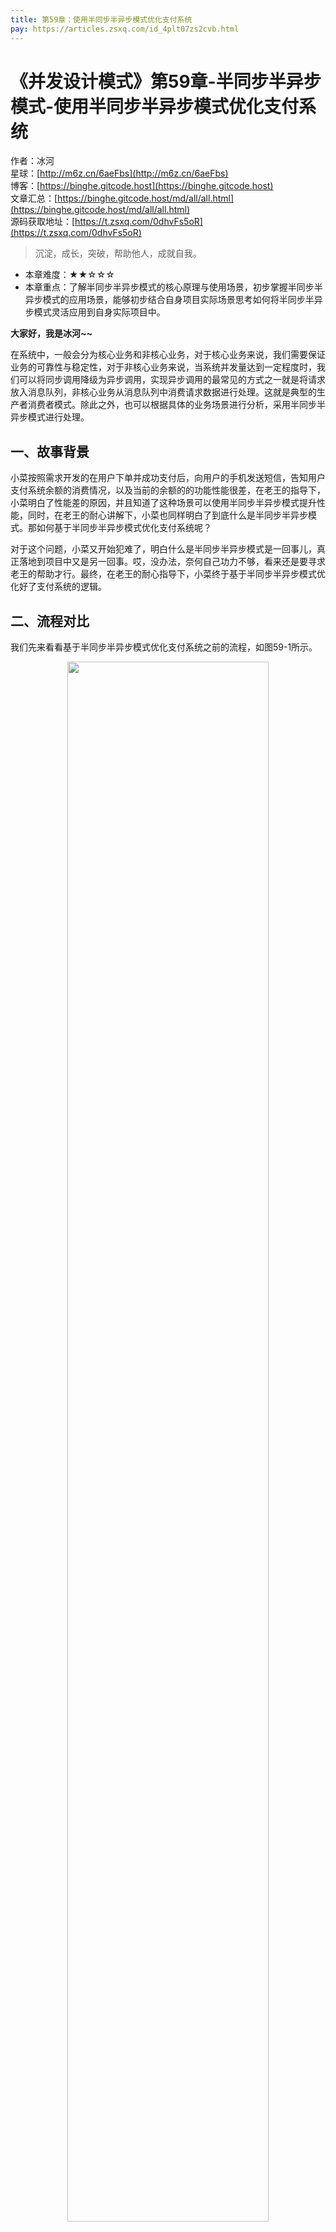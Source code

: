```yaml
---
title: 第59章：使用半同步半异步模式优化支付系统
pay: https://articles.zsxq.com/id_4plt07zs2cvb.html
---
```


# 《并发设计模式》第59章-半同步半异步模式-使用半同步半异步模式优化支付系统

作者：冰河
<br/>星球：[http://m6z.cn/6aeFbs](http://m6z.cn/6aeFbs)
<br/>博客：[https://binghe.gitcode.host](https://binghe.gitcode.host)
<br/>文章汇总：[https://binghe.gitcode.host/md/all/all.html](https://binghe.gitcode.host/md/all/all.html)
<br/>源码获取地址：[https://t.zsxq.com/0dhvFs5oR](https://t.zsxq.com/0dhvFs5oR)

> 沉淀，成长，突破，帮助他人，成就自我。

* 本章难度：★★☆☆☆
* 本章重点：了解半同步半异步模式的核心原理与使用场景，初步掌握半同步半异步模式的应用场景，能够初步结合自身项目实际场景思考如何将半同步半异步模式灵活应用到自身实际项目中。

**大家好，我是冰河~~**

在系统中，一般会分为核心业务和非核心业务，对于核心业务来说，我们需要保证业务的可靠性与稳定性，对于非核心业务来说，当系统并发量达到一定程度时，我们可以将同步调用降级为异步调用，实现异步调用的最常见的方式之一就是将请求放入消息队列，非核心业务从消息队列中消费请求数据进行处理。这就是典型的生产者消费者模式。除此之外，也可以根据具体的业务场景进行分析，采用半同步半异步模式进行处理。

## 一、故事背景

小菜按照需求开发的在用户下单并成功支付后，向用户的手机发送短信，告知用户支付系统余额的消费情况，以及当前的余额的的功能性能很差，在老王的指导下，小菜明白了性能差的原因，并且知道了这种场景可以使用半同步半异步模式提升性能，同时，在老王的耐心讲解下，小菜也同样明白了到底什么是半同步半异步模式。那如何基于半同步半异步模式优化支付系统呢？

对于这个问题，小菜又开始犯难了，明白什么是半同步半异步模式是一回事儿，真正落地到项目中又是另一回事。哎，没办法，奈何自己功力不够，看来还是要寻求老王的帮助才行。最终，在老王的耐心指导下，小菜终于基于半同步半异步模式优化好了支付系统的逻辑。

## 二、流程对比

我们先来看看基于半同步半异步模式优化支付系统之前的流程，如图59-1所示。

<div align="center">
    <img src="https://binghe.gitcode.host/assets/images/core/concurrent/2023-11-13-002.png?raw=true" width="80%">
    <br/>
</div>

可以看到，优化前，用户在电商平台下单并支付成功后，会同步调用短信服务中，发送短信的接口，由于短信服务最终会调用运营商的远程接口，性能会比较低，并且由于网络的不稳定性，稳定性就更差了，这种同步调用短信接口的方式会严重影响系统的性能。

我们再来看看基于半同步半异步模式优化支付系统之后的流程，如图59-2所示。

<div align="center">
    <img src="https://binghe.gitcode.host/assets/images/core/concurrent/2023-11-15-001.png?raw=true" width="80%">
    <br/>
</div>

可以看到，用户在电商平台下单并支付成功后，发送短信的任务会由短信异步任务层将任务放入消息队列，短信同步任务层会消费消息队列中的数据，调用短信服务的接口发送短信。这样，通过消息队列解耦了支付逻辑和发送短信的逻辑。

**有些小伙伴可能会问：这不就是生产者消费者模式吗？通过生产者消费者模式进行了解耦。其实，生产者消费者模式是半同步半异步模式的落地方案，也就是说，半同步半异步模式是对生产者消费者模式的一种优化，半同步半异步模式在落地时，还是在生产者消费者模式的基础上实现的。**

## 三、类图设计

基于半同步半异步模式优化后的代码类图如图59-3所示。

<div align="center">
    <img src="https://binghe.gitcode.host/assets/images/core/concurrent/2023-11-15-002.png?raw=true" width="80%">
    <br/>
</div>

## 查看全文

加入[冰河技术](http://m6z.cn/6aeFbs)知识星球，解锁完整技术文章与完整代码